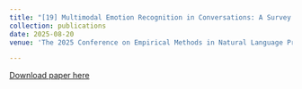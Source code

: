 ```yaml
---
title: "[19] Multimodal Emotion Recognition in Conversations: A Survey of Methods, Trends, Challenges and Prospects"
collection: publications
date: 2025-08-20
venue: 'The 2025 Conference on Empirical Methods in Natural Language Processing (EMNLP 2025)'

---
```


[Download paper here](https://arxiv.org/pdf/2505.20511)
